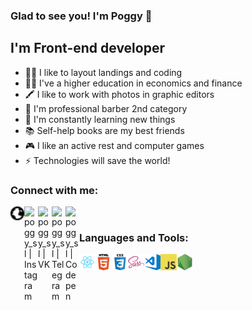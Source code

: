 ### Glad to see you! I'm Poggy 👋

## I'm Front-end developer
- 👨‍💻 I like to layout landings and coding
- 👨‍🎓  I've a higher education in economics and finance
- 🖍️ I like to work with photos in graphic editors
- 💈  I'm professional barber 2nd category
- 🧠 I'm constantly learning new things
- 📚 Self-help books are my best friends
- 🎮 I like an active rest and computer games
- ⚡ Technologies will save the world!

### Connect with me:

<a href="http://www.1051.vhost.domain.mousedc.ru/" ><img align="left" alt="developer-poggy" width="22px" src="https://raw.githubusercontent.com/iconic/open-iconic/master/svg/globe.svg" /></a>
<a href="https://www.instagram.com/poggy_sl/" ><img align="left" alt="poggy_sl | Instagram" width="22px" src="https://cdn.jsdelivr.net/npm/simple-icons@v3/icons/instagram.svg" /></a>
<a href= "https://vk.com/poggy" ><img align="left" alt="poggy_sl | VK" width="22px" src="https://cdn.jsdelivr.net/npm/simple-icons@v3/icons/vk.svg" /></a>
<a href="https://telegram.org/poggy_sl" ><img align="left" alt="poggy_sl | Telegram" width="22px" src="https://cdn.jsdelivr.net/npm/simple-icons@v3/icons/telegram.svg" /></a>
<a href="https://codepen.io/poggy-sl" ><img align="left" alt="poggy_sl | Codepen" width="22px" src="https://cdn.jsdelivr.net/npm/simple-icons@v3/icons/codepen.svg" /></a>

<br />

### Languages and Tools:

<img align="left" alt="React" width="26px" src="https://raw.githubusercontent.com/github/explore/80688e429a7d4ef2fca1e82350fe8e3517d3494d/topics/react/react.png" style="max-width:100%;">
<img align="left" alt="HTML5" width="26px" src="https://raw.githubusercontent.com/github/explore/80688e429a7d4ef2fca1e82350fe8e3517d3494d/topics/html/html.png" style="max-width:100%;">
<img align="left" alt="CSS3" width="26px" src="https://raw.githubusercontent.com/github/explore/80688e429a7d4ef2fca1e82350fe8e3517d3494d/topics/css/css.png" style="max-width:100%;">
<img align="left" alt="Sass" width="26px" src="https://raw.githubusercontent.com/github/explore/80688e429a7d4ef2fca1e82350fe8e3517d3494d/topics/sass/sass.png" style="max-width:100%;">
<img align="left" alt="Visual Studio Code" width="26px" src="https://raw.githubusercontent.com/github/explore/80688e429a7d4ef2fca1e82350fe8e3517d3494d/topics/visual-studio-code/visual-studio-code.png" style="max-width:100%;">
<img align="left" alt="JavaScript" width="26px" src="https://raw.githubusercontent.com/github/explore/80688e429a7d4ef2fca1e82350fe8e3517d3494d/topics/javascript/javascript.png" style="max-width:100%;">
<img align="left" alt="NodeJS" width="26px" src="https://raw.githubusercontent.com/github/explore/80688e429a7d4ef2fca1e82350fe8e3517d3494d/topics/nodejs/nodejs.png" style="max-width:100%;">

<br />
<br />

